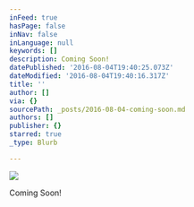 ```yaml
---
inFeed: true
hasPage: false
inNav: false
inLanguage: null
keywords: []
description: Coming Soon!
datePublished: '2016-08-04T19:40:25.073Z'
dateModified: '2016-08-04T19:40:16.317Z'
title: ''
author: []
via: {}
sourcePath: _posts/2016-08-04-coming-soon.md
authors: []
publisher: {}
starred: true
_type: Blurb

---
```

![](https://the-grid-user-content.s3-us-west-2.amazonaws.com/53d61497-7880-43d7-a288-e58f0a1fb204.png)

Coming Soon!